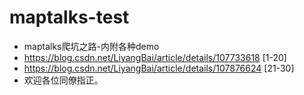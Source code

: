 # maptalks-test
+ maptalks爬坑之路-内附各种demo
+ https://blog.csdn.net/LiyangBai/article/details/107733618   [1-20]
+ https://blog.csdn.net/LiyangBai/article/details/107876624   [21-30]
+ 欢迎各位同僚指正。
